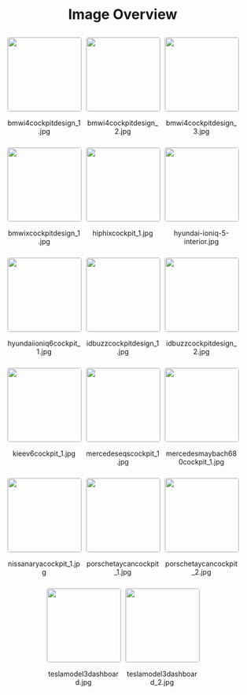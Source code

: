 <h1 style ="text-align: center;"> Image Overview </h1>
<div style="display: flex;
flex-wrap: wrap;
gap: 10px;
justify-content: center;
padding: 10px;" >
<div style="flex: 1 1 calc(33.333% - 20px); /* Three images per row on large screens */
        max-width: 150px;
        text-align: center;" >
<img src="https://media.evkx.net/multimedia/technology/interior/cockpitdesign/bmwi4cockpitdesign_1_xst.jpg" style="width: 150px;
height: auto;
border: 1px solid #ddd;
border-radius: 5px;
  ">
<p>bmwi4cockpitdesign_1.jpg</p>
</div>
<div style="flex: 1 1 calc(33.333% - 20px); /* Three images per row on large screens */
        max-width: 150px;
        text-align: center;" >
<img src="https://media.evkx.net/multimedia/technology/interior/cockpitdesign/bmwi4cockpitdesign_2_xst.jpg" style="width: 150px;
height: auto;
border: 1px solid #ddd;
border-radius: 5px;
  ">
<p>bmwi4cockpitdesign_2.jpg</p>
</div>
<div style="flex: 1 1 calc(33.333% - 20px); /* Three images per row on large screens */
        max-width: 150px;
        text-align: center;" >
<img src="https://media.evkx.net/multimedia/technology/interior/cockpitdesign/bmwi4cockpitdesign_3_xst.jpg" style="width: 150px;
height: auto;
border: 1px solid #ddd;
border-radius: 5px;
  ">
<p>bmwi4cockpitdesign_3.jpg</p>
</div>
<div style="flex: 1 1 calc(33.333% - 20px); /* Three images per row on large screens */
        max-width: 150px;
        text-align: center;" >
<img src="https://media.evkx.net/multimedia/technology/interior/cockpitdesign/bmwixcockpitdesign_1_xst.jpg" style="width: 150px;
height: auto;
border: 1px solid #ddd;
border-radius: 5px;
  ">
<p>bmwixcockpitdesign_1.jpg</p>
</div>
<div style="flex: 1 1 calc(33.333% - 20px); /* Three images per row on large screens */
        max-width: 150px;
        text-align: center;" >
<img src="https://media.evkx.net/multimedia/technology/interior/cockpitdesign/hiphixcockpit_1_xst.jpg" style="width: 150px;
height: auto;
border: 1px solid #ddd;
border-radius: 5px;
  ">
<p>hiphixcockpit_1.jpg</p>
</div>
<div style="flex: 1 1 calc(33.333% - 20px); /* Three images per row on large screens */
        max-width: 150px;
        text-align: center;" >
<img src="https://media.evkx.net/multimedia/technology/interior/cockpitdesign/hyundai-ioniq-5-interior_xst.jpg" style="width: 150px;
height: auto;
border: 1px solid #ddd;
border-radius: 5px;
  ">
<p>hyundai-ioniq-5-interior.jpg</p>
</div>
<div style="flex: 1 1 calc(33.333% - 20px); /* Three images per row on large screens */
        max-width: 150px;
        text-align: center;" >
<img src="https://media.evkx.net/multimedia/technology/interior/cockpitdesign/hyundaiioniq6cockpit_1_xst.jpg" style="width: 150px;
height: auto;
border: 1px solid #ddd;
border-radius: 5px;
  ">
<p>hyundaiioniq6cockpit_1.jpg</p>
</div>
<div style="flex: 1 1 calc(33.333% - 20px); /* Three images per row on large screens */
        max-width: 150px;
        text-align: center;" >
<img src="https://media.evkx.net/multimedia/technology/interior/cockpitdesign/idbuzzcockpitdesign_1_xst.jpg" style="width: 150px;
height: auto;
border: 1px solid #ddd;
border-radius: 5px;
  ">
<p>idbuzzcockpitdesign_1.jpg</p>
</div>
<div style="flex: 1 1 calc(33.333% - 20px); /* Three images per row on large screens */
        max-width: 150px;
        text-align: center;" >
<img src="https://media.evkx.net/multimedia/technology/interior/cockpitdesign/idbuzzcockpitdesign_2_xst.jpg" style="width: 150px;
height: auto;
border: 1px solid #ddd;
border-radius: 5px;
  ">
<p>idbuzzcockpitdesign_2.jpg</p>
</div>
<div style="flex: 1 1 calc(33.333% - 20px); /* Three images per row on large screens */
        max-width: 150px;
        text-align: center;" >
<img src="https://media.evkx.net/multimedia/technology/interior/cockpitdesign/kieev6cockpit_1_xst.jpg" style="width: 150px;
height: auto;
border: 1px solid #ddd;
border-radius: 5px;
  ">
<p>kieev6cockpit_1.jpg</p>
</div>
<div style="flex: 1 1 calc(33.333% - 20px); /* Three images per row on large screens */
        max-width: 150px;
        text-align: center;" >
<img src="https://media.evkx.net/multimedia/technology/interior/cockpitdesign/mercedeseqscockpit_1_xst.jpg" style="width: 150px;
height: auto;
border: 1px solid #ddd;
border-radius: 5px;
  ">
<p>mercedeseqscockpit_1.jpg</p>
</div>
<div style="flex: 1 1 calc(33.333% - 20px); /* Three images per row on large screens */
        max-width: 150px;
        text-align: center;" >
<img src="https://media.evkx.net/multimedia/technology/interior/cockpitdesign/mercedesmaybach680cockpit_1_xst.jpg" style="width: 150px;
height: auto;
border: 1px solid #ddd;
border-radius: 5px;
  ">
<p>mercedesmaybach680cockpit_1.jpg</p>
</div>
<div style="flex: 1 1 calc(33.333% - 20px); /* Three images per row on large screens */
        max-width: 150px;
        text-align: center;" >
<img src="https://media.evkx.net/multimedia/technology/interior/cockpitdesign/nissanaryacockpit_1_xst.jpg" style="width: 150px;
height: auto;
border: 1px solid #ddd;
border-radius: 5px;
  ">
<p>nissanaryacockpit_1.jpg</p>
</div>
<div style="flex: 1 1 calc(33.333% - 20px); /* Three images per row on large screens */
        max-width: 150px;
        text-align: center;" >
<img src="https://media.evkx.net/multimedia/technology/interior/cockpitdesign/porschetaycancockpit_1_xst.jpg" style="width: 150px;
height: auto;
border: 1px solid #ddd;
border-radius: 5px;
  ">
<p>porschetaycancockpit_1.jpg</p>
</div>
<div style="flex: 1 1 calc(33.333% - 20px); /* Three images per row on large screens */
        max-width: 150px;
        text-align: center;" >
<img src="https://media.evkx.net/multimedia/technology/interior/cockpitdesign/porschetaycancockpit_2_xst.jpg" style="width: 150px;
height: auto;
border: 1px solid #ddd;
border-radius: 5px;
  ">
<p>porschetaycancockpit_2.jpg</p>
</div>
<div style="flex: 1 1 calc(33.333% - 20px); /* Three images per row on large screens */
        max-width: 150px;
        text-align: center;" >
<img src="https://media.evkx.net/multimedia/technology/interior/cockpitdesign/teslamodel3dashboard_xst.jpg" style="width: 150px;
height: auto;
border: 1px solid #ddd;
border-radius: 5px;
  ">
<p>teslamodel3dashboard.jpg</p>
</div>
<div style="flex: 1 1 calc(33.333% - 20px); /* Three images per row on large screens */
        max-width: 150px;
        text-align: center;" >
<img src="https://media.evkx.net/multimedia/technology/interior/cockpitdesign/teslamodel3dashboard_2_xst.jpg" style="width: 150px;
height: auto;
border: 1px solid #ddd;
border-radius: 5px;
  ">
<p>teslamodel3dashboard_2.jpg</p>
</div>
</div>
